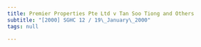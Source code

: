 ```yaml
---
title: Premier Properties Pte Ltd v Tan Soo Tiong and Others
subtitle: "[2000] SGHC 12 / 19\_January\_2000"
tags: null

---
```


